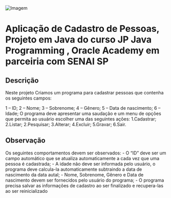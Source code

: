 <img src="foto.JPG" alt="Imagem">
<h1>Aplicação de Cadastro de Pessoas, Projeto em Java do curso JP Java Programming , Oracle Academy em parceiria com SENAI SP</h1>
<h2>Descrição</h2>
Neste projeto Criamos um programa para cadastrar pessoas que contenha os seguintes campos:

1 – ID;
2 – Nome;
3 – Sobrenome;
4 – Gênero;
5 – Data de nascimento;
6 – Idade;
O programa deve apresentar uma saudação e um menu de opções que permita ao usuário escolher uma das seguintes ações:
1.Cadastrar;
2.Listar;
2.Pesquisar;
3.Alterar;
4.Excluir;
5.Gravar;
6.Sair.
<h2>Observação</h2>
Os seguintes comportamentos devem ser observados:
- O “ID” deve ser um campo automático que se atualiza automaticamente a cada vez que uma pessoa é cadastrada;
- A idade não deve ser informada pelo usuário, o programa deve calcula-la automaticamente subtraindo a data de nascimento da data autal;
- Nome, Sobrenome, Gênero e Data de nascimento devem ser fornecidos pelo usuário do programa;
- O programa precisa salvar as informações de cadastro ao ser finalizado e recupera-las ao ser reinicializado
